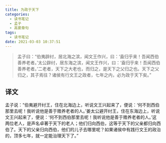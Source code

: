 ```yaml
---
title: 为政于天下
categories:
  - 读书笔记
  - 孟子
  - 高娄章句
tags:
  - 读书笔记
date: 2021-03-03 10:37:51
---
```

> 孟子曰：“伯夷辟纣，居北海之滨，闻文王作兴，曰：‘盍归乎来！吾闻西伯善养老者。’太公辟纣，居东海之滨，闻文王作兴，曰：‘盍归乎来！吾闻西伯善养老者。’二老者，天下之大老也，而归之，是天下之父归之也。天下之父归之，其子焉往？诸侯有行文王之政者，七年之内，必为政于天下矣。”

## 译文

孟子说：“伯夷避开纣王，住在北海边上，听说文王兴起来了，便说：‘何不到西伯那里去呢！我听说他是善于赡养老者的人。’姜太公避开纣王，住在东海边上，听说文王兴起来了，便说：‘何不到西伯那里去呢！我听说他是善于赡养老者的人。’这两位老人，是声名卓著于天下的老人；他们归向西伯，这等于天下的父亲都归向西伯了。天下的父亲归向西伯，他们的儿子去哪里呢？如果诸侯中有践行文王的政治的，顶多七年，就一定能治理天下了。”
<!--more-->